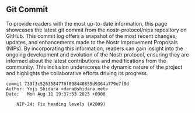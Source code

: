 ## Git Commit
To provide readers with the most up-to-date information, this page showcases the latest git commit from the nostr-protocol/nips repository on GitHub. This commit log offers a snapshot of the most recent changes, updates, and enhancements made to the Nostr Improvement Proposals (NIPs). By incorporating this information, readers can gain insight into the ongoing development and evolution of the Nostr protocol, ensuring they are informed about the latest contributions and modifications from the community. This inclusion underscores the dynamic nature of the project and highlights the collaborative efforts driving its progress.

```shell
commit 739f3c5263584770f098440855d9364a779e7f9d
Author: Yoji Shidara <dara@shidara.net>
Date:   Mon Aug 11 19:37:53 2025 +0900

    NIP-24: Fix heading levels (#2009)
```
